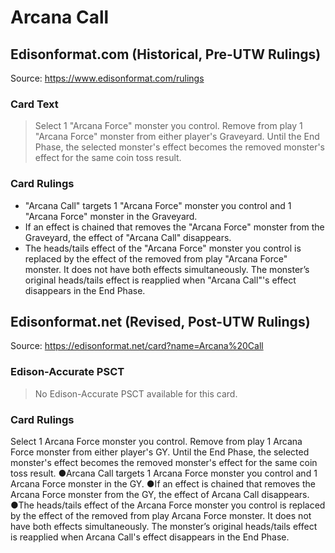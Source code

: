 # Arcana Call

## Edisonformat.com (Historical, Pre-UTW Rulings)

Source: https://www.edisonformat.com/rulings

### Card Text

> Select 1 "Arcana Force" monster you control. Remove from play 1 "Arcana Force" monster from either player's Graveyard. Until the End Phase, the selected monster's effect becomes the removed monster's effect for the same coin toss result.

### Card Rulings

*   "Arcana Call" targets 1 "Arcana Force" monster you control and 1 "Arcana Force" monster in the Graveyard.
*   If an effect is chained that removes the "Arcana Force" monster from the Graveyard, the effect of "Arcana Call" disappears.
*   The heads/tails effect of the "Arcana Force" monster you control is replaced by the effect of the removed from play "Arcana Force" monster. It does not have both effects simultaneously. The monster’s original heads/tails effect is reapplied when "Arcana Call"'s effect disappears in the End Phase.

## Edisonformat.net (Revised, Post-UTW Rulings)

Source: https://edisonformat.net/card?name=Arcana%20Call

### Edison-Accurate PSCT

> No Edison-Accurate PSCT available for this card.

### Card Rulings

Select 1 Arcana Force monster you control. Remove from play 1 Arcana Force monster from either player's GY. Until the End Phase, the selected monster's effect becomes the removed monster's effect for the same coin toss result.
●Arcana Call targets 1 Arcana Force monster you control and 1 Arcana Force monster in the GY.
●If an effect is chained that removes the Arcana Force monster from the GY, the effect of Arcana Call disappears.
●The heads/tails effect of the Arcana Force monster you control is replaced by the effect of the removed from play Arcana Force monster. It does not have both effects simultaneously. The monster’s original heads/tails effect is reapplied when Arcana Call's effect disappears in the End Phase.
            